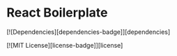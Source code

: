 # React Boilerplate

<!-- [![Coveralls][coverage-badge]][coverage] -->
<!-- [![Build Status][travis-badge]][travis] -->
[![Dependencies][dependencies-badge]][dependencies]
<!-- [![PRs Welcome][prs-badge]][prs] -->
[![MIT License][license-badge]][license]
